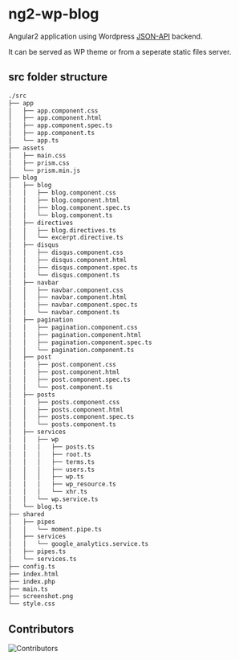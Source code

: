 # ng2-wp-blog

Angular2 application using Wordpress [JSON-API](http://v2.wp-api.org) backend.

It can be served as WP theme or from a seperate static files server.

## src folder structure

```bash
./src
├── app
│   ├── app.component.css
│   ├── app.component.html
│   ├── app.component.spec.ts
│   ├── app.component.ts
│   └── app.ts
├── assets
│   ├── main.css
│   ├── prism.css
│   └── prism.min.js
├── blog
│   ├── blog
│   │   ├── blog.component.css
│   │   ├── blog.component.html
│   │   ├── blog.component.spec.ts
│   │   └── blog.component.ts
│   ├── directives
│   │   ├── blog.directives.ts
│   │   └── excerpt.directive.ts
│   ├── disqus
│   │   ├── disqus.component.css
│   │   ├── disqus.component.html
│   │   ├── disqus.component.spec.ts
│   │   └── disqus.component.ts
│   ├── navbar
│   │   ├── navbar.component.css
│   │   ├── navbar.component.html
│   │   ├── navbar.component.spec.ts
│   │   └── navbar.component.ts
│   ├── pagination
│   │   ├── pagination.component.css
│   │   ├── pagination.component.html
│   │   ├── pagination.component.spec.ts
│   │   └── pagination.component.ts
│   ├── post
│   │   ├── post.component.css
│   │   ├── post.component.html
│   │   ├── post.component.spec.ts
│   │   └── post.component.ts
│   ├── posts
│   │   ├── posts.component.css
│   │   ├── posts.component.html
│   │   ├── posts.component.spec.ts
│   │   └── posts.component.ts
│   ├── services
│   │   ├── wp
│   │   │   ├── posts.ts
│   │   │   ├── root.ts
│   │   │   ├── terms.ts
│   │   │   ├── users.ts
│   │   │   ├── wp.ts
│   │   │   ├── wp_resource.ts
│   │   │   └── xhr.ts
│   │   └── wp.service.ts
│   └── blog.ts
├── shared
│   ├── pipes
│   │   └── moment.pipe.ts
│   ├── services
│   │   └── google_analytics.service.ts
│   ├── pipes.ts
│   └── services.ts
├── config.ts
├── index.html
├── index.php
├── main.ts
├── screenshot.png
└── style.css
```

## Contributors

![Contributors](https://webtask.it.auth0.com/api/run/wt-ludovic_henin-yahoo_com-0/contributors-list/ludohenin/ng2-wp-blog.svg)
